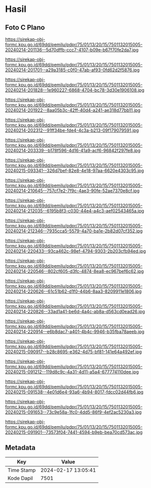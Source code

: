 # Hasil

## Foto C Plano

https://sirekap-obj-formc.kpu.go.id/69dd/pemilu/pdpr/75/01/13/20/15/7501132015005-20240214-201136--5d70dffb-ccc7-4107-b09e-b67f70fe2da7.jpg

https://sirekap-obj-formc.kpu.go.id/69dd/pemilu/pdpr/75/01/13/20/15/7501132015005-20240214-201701--a29a3185-c0f0-47ab-af93-0fd62d2f5876.jpg

https://sirekap-obj-formc.kpu.go.id/69dd/pemilu/pdpr/75/01/13/20/15/7501132015005-20240214-201828--1e960227-6868-4704-bc78-3d30e1906108.jpg

https://sirekap-obj-formc.kpu.go.id/69dd/pemilu/pdpr/75/01/13/20/15/7501132015005-20240214-201922--8aa05b3c-42ff-40d4-a241-ae318d77bb11.jpg

https://sirekap-obj-formc.kpu.go.id/69dd/pemilu/pdpr/75/01/13/20/15/7501132015005-20240214-202312--91ff34be-fde4-4c3a-b213-09f179079591.jpg

https://sirekap-obj-formc.kpu.go.id/69dd/pemilu/pdpr/75/01/13/20/15/7501132015005-20240214-203339--b178f596-4d16-41a9-acf6-96842f297fe8.jpg

https://sirekap-obj-formc.kpu.go.id/69dd/pemilu/pdpr/75/01/13/20/15/7501132015005-20240215-093341--326d7bef-82e8-4e18-97aa-6620e4303c95.jpg

https://sirekap-obj-formc.kpu.go.id/69dd/pemilu/pdpr/75/01/13/20/15/7501132015005-20240214-210645--757cf7e2-7f9c-4ae3-90fe-52ae7370e8cf.jpg

https://sirekap-obj-formc.kpu.go.id/69dd/pemilu/pdpr/75/01/13/20/15/7501132015005-20240214-212035--6195b8f3-c030-44e4-a4c3-aef02543465a.jpg

https://sirekap-obj-formc.kpu.go.id/69dd/pemilu/pdpr/75/01/13/20/15/7501132015005-20240214-212346--7935cca5-5579-4a70-ba1e-2b82d07cf352.jpg

https://sirekap-obj-formc.kpu.go.id/69dd/pemilu/pdpr/75/01/13/20/15/7501132015005-20240214-220433--93ca462c-98ef-4794-9303-2b203cfb94ed.jpg

https://sirekap-obj-formc.kpu.go.id/69dd/pemilu/pdpr/75/01/13/20/15/7501132015005-20240214-220546--802cf605-d3fc-4874-8ea8-ec967bef6c62.jpg

https://sirekap-obj-formc.kpu.go.id/69dd/pemilu/pdpr/75/01/13/20/15/7501132015005-20240214-220626--61c51b62-d1f0-44b6-8aa3-8209911e1806.jpg

https://sirekap-obj-formc.kpu.go.id/69dd/pemilu/pdpr/75/01/13/20/15/7501132015005-20240214-220826--33ad1a41-be6d-4a4c-ab8a-d563cd0ead26.jpg

https://sirekap-obj-formc.kpu.go.id/69dd/pemilu/pdpr/75/01/13/20/15/7501132015005-20240214-220914--e6b8dac7-a401-4b4c-9946-b35fba78aeeb.jpg

https://sirekap-obj-formc.kpu.go.id/69dd/pemilu/pdpr/75/01/13/20/15/7501132015005-20240215-090917--b28c8695-e362-4d75-bf81-141e64a492ef.jpg

https://sirekap-obj-formc.kpu.go.id/69dd/pemilu/pdpr/75/01/13/20/15/7501132015005-20240215-091212--119d8c9c-4a31-4d11-a5a4-677774110dee.jpg

https://sirekap-obj-formc.kpu.go.id/69dd/pemilu/pdpr/75/01/13/20/15/7501132015005-20240215-091538--4e01d6e4-93a6-4b94-8017-fdcc02d44fb6.jpg

https://sirekap-obj-formc.kpu.go.id/69dd/pemilu/pdpr/75/01/13/20/15/7501132015005-20240215-091653--73c9e58a-1fc0-4dd5-86f9-4ef2ac5230a3.jpg

https://sirekap-obj-formc.kpu.go.id/69dd/pemilu/pdpr/75/01/13/20/15/7501132015005-20240215-091901--73573f04-7441-4594-b9eb-bea70cd573ac.jpg


## Metadata

| Key        | Value               |
| ---------- | ------------------- |
| Time Stamp | 2024-02-17 13:05:41 |
| Kode Dapil | 7501                |



